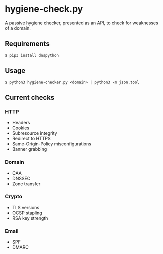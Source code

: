 # hygiene-check.py
A passive hygiene checker, presented as an API, to check for weaknesses of a domain. 

## Requirements
```
$ pip3 install dnspython
```

## Usage
```
$ python3 hygiene-checker.py <domain> | python3 -m json.tool
```

## Current checks
### HTTP 
* Headers
* Cookies
* Subresource integrity
* Redirect to HTTPS
* Same-Origin-Policy misconfigurations
* Banner grabbing

### Domain
* CAA
* DNSSEC
* Zone transfer

### Crypto
* TLS versions
* OCSP stapling
* RSA key strength

### Email
* SPF
* DMARC
